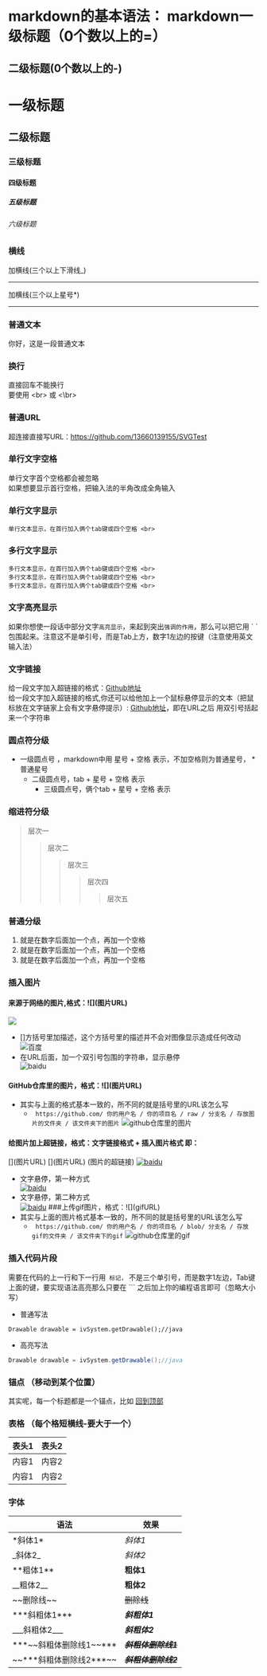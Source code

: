 markdown的基本语法：
markdown一级标题（0个数以上的=）
====
二级标题(0个数以上的-)
----
# 一级标题
## 二级标题
### 三级标题
#### 四级标题
##### 五级标题
###### 六级标题
### 横线
加横线(三个以上下滑线_)
___
加横线(三个以上星号*)
***
### 普通文本
你好，这是一段普通文本
### 换行
直接回车不能换行 <br> 
要使用 \<br> 或 \<\br> <br>
### 普通URL
超连接直接写URL：https://github.com/13660139155/SVGTest <br>
### 单行文字空格
 单行文字首个空格都会被忽略 <br>
 如果想要显示首行空格，把输入法的半角改成全角输入 <br>
### 单行文字显示
    单行文本显示，在首行加入俩个tab键或四个空格 <br>
### 多行文字显示
    多行文本显示，在首行加入俩个tab键或四个空格 <br>
    多行文本显示，在首行加入俩个tab键或四个空格 <br>
    多行文本显示，在首行加入俩个tab键或四个空格 <br>
### 文字高亮显示
如果你想使一段话中部分文字`高亮显示`，来起到突出`强调的作用`，那么可以把它用 \`  ` 包围起来。注意这不是单引号，而是Tab上方，数字1左边的按键（注意使用英文输入法）<br>
### 文字链接
给一段文字加入超链接的格式：[Github地址](https://github.com/13660139155/SVGTest) <br>
给一段文字加入超链接的格式,你还可以给他加上一个鼠标悬停显示的文本（把鼠标放在文字链家上会有文字悬停提示）: [Github地址](https://github.com/13660139155/SVGTest "悬停显示")，即在URL之后 用双引号括起来一个字符串 <br>
### 圆点符分级
* 一级圆点号 ，markdown中用 星号 + 空格 表示，不加空格则为普通星号， *普通星号 <br>
  * 二级圆点号，tab + 星号 + 空格 表示
    * 三级圆点号，俩个tab + 星号 + 空格 表示
### 缩进符分级
> 层次一  
>> 层次二
>>> 层次三  
>>>> 层次四
>>>>> 层次五
### 普通分级
1. 就是在数字后面加一个点，再加一个空格
2. 就是在数字后面加一个点，再加一个空格
3. 就是在数字后面加一个点，再加一个空格
### 插入图片
#### 来源于网络的图片,格式：\!\[](图片URL)
  ![](http://www.baidu.com/img/bdlogo.gif)  
* []方括号里加描述，这个方括号里的描述并不会对图像显示造成任何改动 <br>
![百度](http://www.baidu.com/img/bdlogo.gif)  
* 在URL后面，加一个双引号包围的字符串，显示悬停 <br>
![baidu](http://www.baidu.com/img/bdlogo.gif "baidu")
#### GitHub仓库里的图片，格式：\!\[](图片URL)
* 其实与上面的格式基本一致的，所不同的就是括号里的URL该怎么写
  * ` https://github.com/ 你的用户名 / 你的项目名 / raw / 分支名 / 存放图片的文件夹 / 该文件夹下的图片`
![github仓库里的图片](https://github.com/13660139155/SVGTest/raw/master/app/src/main/res/drawable/girl.png)
#### 给图片加上超链接，格式：文字链接格式 + 插入图片格式 即：
\[](图片URL)
\[](图片URL)
(图片的超链接)
[![baidu](http://www.baidu.com/img/bdlogo.gif)](http://www.baidu.com)
* 文字悬停，第一种方式 <br>
[![baidu](http://www.baidu.com/img/bdlogo.gif "baidu")](http://www.baidu.com)
* 文字悬停，第二种方式 <br>
[![baidu](http://www.baidu.com/img/bdlogo.gif)](http://www.baidu.com "百度")
###上传gif图片，格式：\!\[](gifURL)
* 其实与上面的图片格式基本一致的，所不同的就是括号里的URL该怎么写
  * ` https://github.com/ 你的用户名 / 你的项目名 / blob/ 分支名 / 存放gif的文件夹 / 该文件夹下的gif`
![github仓库里的gif](https://github.com/13660139155/SVGTest/blob/master/gif/systemGif.gif)
### 插入代码片段
需要在代码的上一行和下一行用``` 标记，``` 不是三个单引号，而是数字1左边，Tab键上面的键，要实现语法高亮那么只要在 ``` 之后加上你的编程语言即可（忽略大小写）<br>
* 普通写法
```
Drawable drawable = ivSystem.getDrawable();//java
```
* 高亮写法
``` java
Drawable drawable = ivSystem.getDrawable();//java
```
### 锚点 （移动到某个位置）
其实呢，每一个标题都是一个锚点，比如 [回到顶部](#一级标题)
### 表格 （每个格短横线-要大于一个）
|表头1  |表头2  |
|- |-------|
|内容1  |内容2  |
|内容1  |内容2  |
### 字体
|语法    |效果  |
|-------|-------|
| \*斜体1* | *斜体1* |
| \_斜体2_ | _斜体2_|
| \*\*粗体1** | **粗体1** |
| \_\_粗体2__ | __粗体2__|
|  \~\~删除线~~ | ~~删除线~~ |
| \*\*\*斜粗体1*** | ***斜粗体1*** |
| \_\_\_斜粗体2___ | ___斜粗体2___ |
| \*\*\*\~\~斜粗体删除线1~~*** | ***~~斜粗体删除线1~~*** |
| \~\~\*\*\*斜粗体删除线2***~~ | ~~***斜粗体删除线2***~~ |
